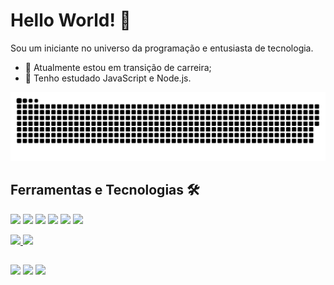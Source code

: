 # Hello World! 👋
Sou um iniciante no universo da programação e entusiasta de tecnologia.

- 🔭 Atualmente estou em transição de carreira;
- 🌱 Tenho estudado JavaScript e Node.js.

![Snake animation](https://github.com/ribeiro-fabio/ribeiro-fabio/blob/output/github-contribution-grid-snake.svg)

## Ferramentas e Tecnologias 🛠️

<img src="https://cdn.jsdelivr.net/gh/devicons/devicon/icons/javascript/javascript-original.svg" width="30" heigth="30"/> <img src="https://cdn.jsdelivr.net/gh/devicons/devicon/icons/nodejs/nodejs-original.svg" width="30" heigth="30"/> <img src="https://cdn.jsdelivr.net/gh/devicons/devicon/icons/html5/html5-original.svg" width="30" heigth="30"/> <img src="https://cdn.jsdelivr.net/gh/devicons/devicon/icons/css3/css3-original.svg" width="30" heigth="30"/> <img src="https://cdn.jsdelivr.net/gh/devicons/devicon/icons/git/git-original.svg" width="30" heigth="30"/> <img src="https://cdn.jsdelivr.net/gh/devicons/devicon/icons/github/github-original.svg" width="30" heigth="30"/>
          
<div>
<a href="https://github.com/ribeiro-fabio">
<img height="120em" src="https://github-readme-stats.vercel.app/api/top-langs/?username=ribeiro-fabio&layout=compact&langs_count=7&theme=onedark"/>
<img height="120em" src="https://github-readme-stats.vercel.app/api?username=ribeiro-fabio&show_icons=true&theme=onedark&include_all_commits=true&count_private=true"/>
</div>

##
<div>
<a href="https://instagram.com/fabiolopes_r" target="_blank"><img src="https://img.shields.io/badge/-Instagram-%23E4405F?style=for-the-badge&logo=instagram&logoColor=white" target="_blank"></a>
<a href = "mailto:fabiolopes.r@gmail.com"><img src="https://img.shields.io/badge/Gmail-D14836?style=for-the-badge&logo=gmail&logoColor=white" target="_blank"></a>
<a href="https://www.linkedin.com/in/fabiolopesribeiro" target="_blank"><img src="https://img.shields.io/badge/-LinkedIn-%230077B5?style=for-the-badge&logo=linkedin&logoColor=white" target="_blank"></a>   
</div>
